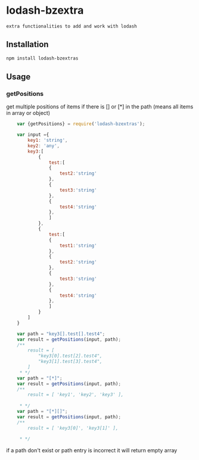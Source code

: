 # lodash-bzextra
    extra functionalities to add and work with lodash

## Installation

```bash
npm install lodash-bzextras
```

## Usage

### getPositions

get multiple positions of items if there is [] or [*] in the path (means all items in array or object)

```javaScript
    var {getPositions} = require('lodash-bzextras');

    var input ={
        key1: 'string',
        key2: 'any',
        key3:[
            {
                test:[
                {
                    test2:'string'
                },
                {
                    test3:'string'
                },
                {
                    test4:'string'
                },
                ]
            },
            {
                test:[
                {
                    test1:'string'
                },
                {
                    test2:'string'
                },
                {
                    test3:'string'
                },
                {
                    test4:'string'
                },
                ]
            }
        ]
    }

    var path = "key3[].test[].test4";
    var result = getPositions(input, path);
    /**
        result = [
            "key3[0].test[2].test4",
            "key3[1].test[3].test4",
        ]
     * */
    var path = "[*]";
    var result = getPositions(input, path);
    /**
        result = [ 'key1', 'key2', 'key3' ],
        
     * */
    var path = "[*][]";
    var result = getPositions(input, path);
    /**
        result = [ 'key3[0]', 'key3[1]' ],
        
     * */

```

if a path don't exist or path entry is incorrect it will return empty array

